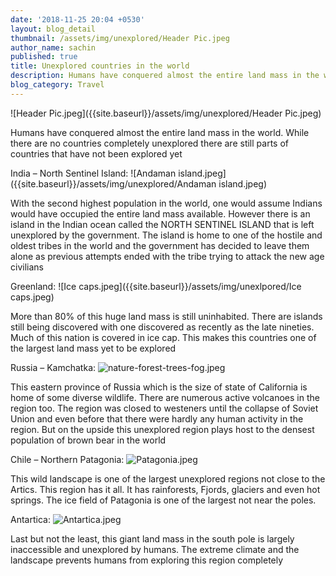 ```yaml
---
date: '2018-11-25 20:04 +0530'
layout: blog_detail
thumbnail: /assets/img/unexplored/Header Pic.jpeg
author_name: sachin
published: true
title: Unexplored countries in the world
description: Humans have conquered almost the entire land mass in the world. While...
blog_category: Travel
---
```

![Header Pic.jpeg]({{site.baseurl}}/assets/img/unexplored/Header Pic.jpeg)


Humans have conquered almost the entire land mass in the world. While there are no countries completely unexplored there are still parts of countries that have not been explored yet

India – North Sentinel Island:
![Andaman island.jpeg]({{site.baseurl}}/assets/img/unexplored/Andaman island.jpeg)

With the second highest population in the world, one would assume Indians would have occupied the entire land mass available. However there is an island in the Indian ocean called the NORTH SENTINEL ISLAND that is left unexplored by the government. The island is home to one of the hostile and oldest tribes in the world and the government has decided to leave them alone as previous attempts ended with the tribe trying to attack the new age civilians

Greenland:
![Ice caps.jpeg]({{site.baseurl}}/assets/img/unexlpored/Ice caps.jpeg)


More than 80% of this huge land mass is still uninhabited. There are islands still being discovered with one discovered as recently as the late nineties. Much of this nation is covered in ice cap. This makes this  countries one of the largest land mass yet to be explored

Russia – Kamchatka:
![nature-forest-trees-fog.jpeg]({{site.baseurl}}/assets/img/unexplored/nature-forest-trees-fog.jpeg)


This eastern province of Russia which is the size of state of California is home of some diverse wildlife. There are numerous active volcanoes in the region too. The region was closed to westeners until the collapse of Soviet Union and even before that there were hardly any human activity in the region.  But on the upside this unexplored region plays host to the densest population of brown bear in the world

Chile – Northern Patagonia:
![Patagonia.jpeg]({{site.baseurl}}/assets/img/unexplored/Patagonia.jpeg)


This wild landscape is one of the largest unexplored regions not close to the Artics. This region has it all. It has rainforests, Fjords, glaciers and even hot springs. The ice field of Patagonia is one of the largest not near the poles. 

Antartica:
![Antartica.jpeg]({{site.baseurl}}/assets/img/unexplored/Antartica.jpeg)


Last but not the least, this giant land mass in the south pole is largely inaccessible and unexplored by humans. The extreme climate and the landscape prevents humans from exploring this region completely

